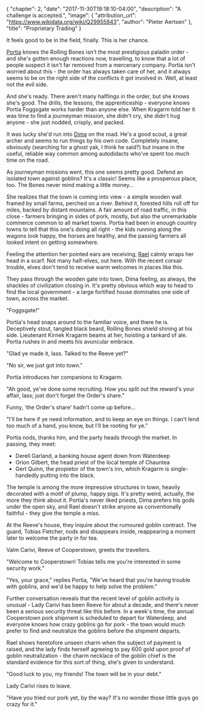 {
    "chapter": 2,
    "date": "2017-11-30T19:18:10-04:00",
    "description": "A challenge is accepted.",
    "image": {
        "attribution_url": "https://www.wikidata.org/wiki/Q29955843",
        "author": "Pieter Aertsen"
    },
    "title": "Proprietary Trading"
}

It feels good to be in the field, finally. This is her chance.

[Portia](/characters/portia/) knows the Rolling Bones isn't the most prestigious paladin order - and she's gotten enough reactions now, travelling, to know that a lot of people suspect it isn't far removed from a mercenary company. Portia isn't worried about this - the order has always taken care of her, and it always seems to be on the right side of the conflicts it got involved in. Well, at least not the evil side.

And she's ready. There aren't many halflings in the order, but she knows she's good. The drills, the lessons, the apprenticeship - everyone knows Portia Foggsgate works harder than anyone else. When Kragarm told her it was time to find a journeyman mission, she didn't cry, she didn't hug anyone - she just nodded, crisply, and packed.

It was lucky she'd run into [Dima](/characters/dima/) on the road. He's a good scout, a great archer and seems to run things by his own code. Completely insane, obviously (searching for a ghost yak, I think he said?) but insane in the useful, reliable way common among autodidacts who've spent too much time on the road.

As journeyman missions went, this one seems pretty good. Defend an isolated town against goblins? It's a classic! Seems like a prosperous place, too. The Bones never mind making a little money...

She realizes that the town is coming into view - a simple wooden wall framed by small farms, perched on a river. Behind it, forested hills roll off for miles, backed by distant mountains. A fair amount of road traffic, in this close - farmers bringing in sides of pork, mostly, but also the unremarkable commerce common to all market towns. Portia had been in enough country towns to tell that this one's doing all right - the kids running along the wagons look happy, the horses are healthy, and the passing farmers all looked intent on getting somewhere.

Feeling the attention her pointed ears are receiving, [Rael](/characters/rael/) calmly wraps her head in a scarf. Not many half-elves, out here. With the recent corsair trouble, elves don't tend to receive warm welcomes in places like this.

They pass through the wooden gate into town, Dima feeling, as always, the shackles of civilization closing in. It's pretty obvious which way to head to find the local government - a large fortified house dominates one side of town, across the market.

"Foggsgate!"

Portia's head snaps around to the familiar voice, and there he is. Deceptively stout, tangled black beard, Rolling Bones shield shining at his side. Lieutenant Kirnek Kragarm beams at her, hoisting a tankard of ale. Portia rushes in and meets his avuncular embrace.

"Glad ye made it, lass. Talked to the Reeve yet?"

"No sir, we just got into town."

Portia introduces her companions to Kragarm.

"Ah good, ye've done some recruiting. How you split out the reward's your affair, lass; just don't forget the Order's share."

Funny, 'the Order's share' hadn't come up before...

"I'll be here if ye need information, and to keep an eye on things. I can't lend too much of a hand, you know, but I'll be rooting for ye."

Portia nods, thanks him, and the party heads through the market. In passing, they meet:

* Derell Garland, a banking house agent down from Waterdeep
* Orion Gilbert, the head priest of the local temple of Chauntea
* Gert Quinn, the propietor of the town's inn, which Kragarm is single-handedly putting into the black.

The temple is among the more impressive structures in town, heavily decorated with a motif of plump, happy pigs. It's pretty weird, actually, the more they think about it. Portia's never liked priests, Dima prefers his gods under the open sky, and Rael doesn't strike anyone as conventionally faithful - they give the temple a miss.

At the Reeve's house, they inquire about the rumoured goblin contract. The guard, Tobias Fletcher, nods and disappears inside, reappearing a moment later to welcome the party in for tea.

Valm Carivi, Reeve of Cooperstown, greets the travellers.

"Welcome to Cooperstown! Tobias tells me you're interested in some security work."

"Yes, your grace," replies Portia, "We've heard that you're having trouble with goblins, and we'd be happy to help solve the problem."

Further conversation reveals that the recent level of goblin activity is unusual - Lady Carivi has been Reeve for about a decade, and there's never been a serious security threat like this before. In a week's time, the annual Cooperstown pork shipment is scheduled to depart for Waterdeep, and everyone knows how crazy goblins go for pork - the town would much prefer to find and neutralize the goblins before the shipment departs.

Rael shows heretofore unseen charm when the subject of payment is raised, and the lady finds herself agreeing to pay 600 gold upon proof of goblin neutralization - the charm necklace of the goblin chief is the standard evidence for this sort of thing, she's given to understand.

"Good luck to you, my friends! The town will be in your debt."

Lady Carivi rises to leave.

"Have you tried our pork yet, by the way? It's no wonder those little guys go crazy for it."
